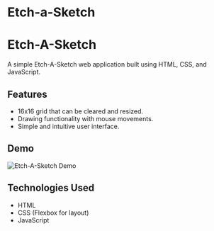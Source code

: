 # Etch-a-Sketch
# Etch-A-Sketch

A simple Etch-A-Sketch web application built using HTML, CSS, and JavaScript.

## Features

- 16x16 grid that can be cleared and resized.
- Drawing functionality with mouse movements.
- Simple and intuitive user interface.

## Demo

![Etch-A-Sketch Demo](demo.gif)

## Technologies Used

- HTML
- CSS (Flexbox for layout)
- JavaScript

